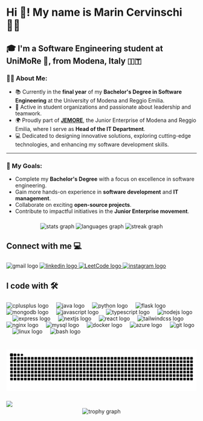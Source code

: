 <h1 align="left">Hi 👋! My name is Marin Cervinschi ✍🏻</h1>

<h2 align="left">🎓 I'm a Software Engineering student at UniMoRe 🏫, from Modena, Italy 🇮🇹</h2>

### 👨‍💻 About Me:
- 📚 Currently in the **final year** of my **Bachelor's Degree in Software Engineering** at the University of Modena and Reggio Emilia.
- 🌟 Active in student organizations and passionate about leadership and teamwork.
- 🌍 Proudly part of [**JEMORE**](https://jemore.it/), the Junior Enterprise of Modena and Reggio Emilia, where I serve as **Head of the IT Department**.
- 💻 Dedicated to designing innovative solutions, exploring cutting-edge technologies, and enhancing my software development skills.

---

### 🚀 My Goals:
- Complete my **Bachelor's Degree** with a focus on excellence in software engineering.
- Gain more hands-on experience in **software development** and **IT management**.
- Collaborate on exciting **open-source projects**.
- Contribute to impactful initiatives in the **Junior Enterprise movement**.
  
###

<div align="center">
  <img src="https://github-readme-stats.vercel.app/api?username=MarinCervinschi&hide_title=false&hide_rank=false&show_icons=true&include_all_commits=true&count_private=true&disable_animations=false&theme=github_dark&locale=en&hide_border=false&order=1" height="150" alt="stats graph"  />
  <img src="https://github-readme-stats.vercel.app/api/top-langs?username=MarinCervinschi&locale=en&hide_title=false&layout=compact&card_width=320&langs_count=5&theme=github_dark&hide_border=false&order=2" height="150" alt="languages graph"  />
 <img src="https://streak-stats.demolab.com?user=MarinCervinschi&locale=en&mode=weekly&theme=github_dark&hide_border=false&border_radius=5&order=3" height="150" alt="streak graph"  />
</div>

###

<h2 align="left">Connect with me 💻</h2>

###

<div align="left">
  <img src="https://img.shields.io/static/v1?message=mail&logo=gmail&label=https_marin@protonmail.com&color=6d4aff&logoColor=6d4aff&labelColor=1b1340&style=for-the-badge" height="35" alt="gmail logo"  />
  <a href="https://www.linkedin.com/in/marin-cervinschi/">
    <img src="https://img.shields.io/static/v1?message=LinkedIn&logo=linkedin&label=&color=0077B5&logoColor=white&labelColor=&style=for-the-badge" height="35" alt="linkedin logo"  />
  </a>
  <a href="https://www.leetcode.com/MarinCervinschi/" target="_blank" >
    <img src="https://img.shields.io/static/v1?message=LeetCode&logo=leetcode&label=&color=FFA116&logoColor=white&labelColor=&style=for-the-badge" height="35" alt="LeetCode logo"  />
  </a>
  <a href="https://www.instagram.com/marin_cervinschi/" target="_blank" >
    <img src="https://img.shields.io/static/v1?message=Instagram&logo=instagram&label=&color=E4405F&logoColor=white&labelColor=&style=for-the-badge" height="35" alt="instagram logo"  />
  </a>
  
###

<h2 align="left">I code with 🛠️</h2>

###

<div align="left">
  <img src="https://cdn.jsdelivr.net/gh/devicons/devicon/icons/cplusplus/cplusplus-original.svg" height="30" alt="cplusplus logo"  />
  <img width="12" />
  <img src="https://cdn.jsdelivr.net/gh/devicons/devicon/icons/java/java-original.svg" height="30" alt="java logo"  />
  <img width="12" />
  <img src="https://cdn.jsdelivr.net/gh/devicons/devicon/icons/python/python-original.svg" height="30" alt="python logo"  />
  <img width="12" />
  <img src="https://skillicons.dev/icons?i=flask" height="30" alt="flask logo"  />
  <img width="12" />
  <img src="https://cdn.jsdelivr.net/gh/devicons/devicon/icons/mongodb/mongodb-original.svg" height="30" alt="mongodb logo"  />
  <img width="12" />
  <img src="https://cdn.jsdelivr.net/gh/devicons/devicon/icons/javascript/javascript-original.svg" height="30" alt="javascript logo"  />
  <img width="12" />
  <img src="https://cdn.jsdelivr.net/gh/devicons/devicon/icons/typescript/typescript-original.svg" height="30" alt="typescript logo"  />
  <img width="12" />
  <img src="https://cdn.jsdelivr.net/gh/devicons/devicon/icons/nodejs/nodejs-original.svg" height="30" alt="nodejs logo"  />
  <img width="12" />
  <img src="https://skillicons.dev/icons?i=express" height="30" alt="express logo"  />
  <img width="12" />
  <img src="https://cdn.jsdelivr.net/gh/devicons/devicon/icons/nextjs/nextjs-original.svg" height="30" alt="nextjs logo"  />
  <img width="12" />
  <img src="https://cdn.jsdelivr.net/gh/devicons/devicon/icons/react/react-original.svg" height="30" alt="react logo"  />
  <img width="12" />
  <img src="https://cdn.simpleicons.org/tailwindcss/06B6D4" height="30" alt="tailwindcss logo"  />
  <img width="12" />
  <img src="https://cdn.jsdelivr.net/gh/devicons/devicon/icons/nginx/nginx-original.svg" height="30" alt="nginx logo"  />
  <img width="12" />
  <img src="https://cdn.jsdelivr.net/gh/devicons/devicon/icons/mysql/mysql-original.svg" height="30" alt="mysql logo"  />
  <img width="12" />
  <img src="https://cdn.jsdelivr.net/gh/devicons/devicon/icons/docker/docker-original.svg" height="30" alt="docker logo"  />
  <img width="12" />
  <img src="https://cdn.jsdelivr.net/gh/devicons/devicon/icons/azure/azure-original.svg" height="30" alt="azure logo"  />
  <img width="12" />
  <img src="https://cdn.jsdelivr.net/gh/devicons/devicon/icons/git/git-original.svg" height="30" alt="git logo"  />
  <img width="12" />
  <img src="https://cdn.jsdelivr.net/gh/devicons/devicon/icons/linux/linux-original.svg" height="30" alt="linux logo"  />
  <img width="12" />
  <img src="https://cdn.simpleicons.org/gnubash/4EAA25" height="30" alt="bash logo"  />
</div>

###
###

<br clear="both">


<img src="https://raw.githubusercontent.com/MarinCervinschi/MarinCervinschi/output/snake.svg" alt="Snake animation" />

###

<div align="left">
  <img src="https://profile-counter.glitch.me/MarinCervinschi/count.svg?"  />
</div>

<div align="center">
  <img src="https://github-profile-trophy.vercel.app?username=MarinCervinschi&theme=algolia&column=-1&row=1&margin-w=8&margin-h=8&no-bg=false&no-frame=false&order=4" height="150" alt="trophy graph"  />
</div>
